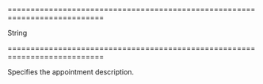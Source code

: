 ===========================================================================
<!--type-->String<!--/type-->
===========================================================================

<!--shortDescription-->
Specifies the appointment description.
<!--/shortDescription-->

<!--fullDescription-->

<!--/fullDescription-->